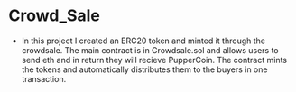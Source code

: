 # Crowd_Sale

* In this project I created an ERC20 token and minted it through the crowdsale. The main contract is in Crowdsale.sol and allows users to send eth and in return they will recieve PupperCoin. The contract mints the tokens and automatically distributes them to the buyers in one transaction.

